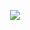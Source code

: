 <p align="center">
<a href="https://discord.com/users/932678185970192404"><img src="https://raw.githubusercontent.com/sebastianjnuwu/sebastianjnuwu/main/imagens/perfil.png"></a>
</p>
